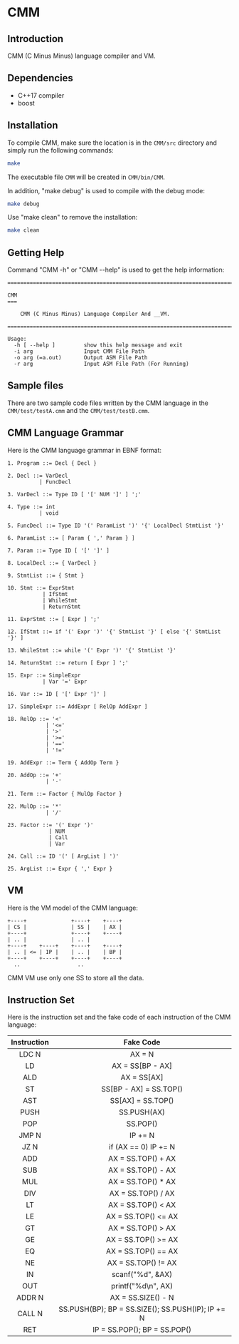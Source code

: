 # CMM

## Introduction

CMM (C Minus Minus) language compiler and VM.

## Dependencies

* C++17 compiler
* boost

## Installation

To compile CMM, make sure the location is in the ```CMM/src``` directory and simply run the following commands:

``` Bash
make
```

The executable file ```CMM``` will be created in ```CMM/bin/CMM```.

In addition, "make debug" is used to compile with the debug mode:

``` Bash
make debug
```

Use "make clean" to remove the installation:

``` Bash
make clean
```

## Getting Help

Command "CMM -h" or "CMM --help" is used to get the help information:

```
========================================================================================================================

CMM
===

    CMM (C Minus Minus) Language Compiler And __VM.

========================================================================================================================

Usage:
  -h [ --help ]         show this help message and exit
  -i arg                Input CMM File Path
  -o arg (=a.out)       Output ASM File Path
  -r arg                Input ASM File Path (For Running)
```

## Sample files

There are two sample code files written by the CMM language in the ```CMM/test/testA.cmm``` and the ```CMM/test/testB.cmm```.

## CMM Language Grammar

Here is the CMM language grammar in EBNF format:

```
1. Program ::= Decl { Decl }

2. Decl ::= VarDecl
          | FuncDecl

3. VarDecl ::= Type ID [ '[' NUM ']' ] ';'

4. Type ::= int
          | void

5. FuncDecl ::= Type ID '(' ParamList ')' '{' LocalDecl StmtList '}'

6. ParamList ::= [ Param { ',' Param } ]

7. Param ::= Type ID [ '[' ']' ]

8. LocalDecl ::= { VarDecl }

9. StmtList ::= { Stmt }

10. Stmt ::= ExprStmt
           | IfStmt
           | WhileStmt
           | ReturnStmt

11. ExprStmt ::= [ Expr ] ';'

12. IfStmt ::= if '(' Expr ')' '{' StmtList '}' [ else '{' StmtList '}' ]

13. WhileStmt ::= while '(' Expr ')' '{' StmtList '}'

14. ReturnStmt ::= return [ Expr ] ';'

15. Expr ::= SimpleExpr
           | Var '=' Expr

16. Var ::= ID [ '[' Expr ']' ]

17. SimpleExpr ::= AddExpr [ RelOp AddExpr ]

18. RelOp ::= '<'
            | '<='
            | '>'
            | '>='
            | '=='
            | '!='

19. AddExpr ::= Term { AddOp Term }

20. AddOp ::= '+'
            | '-'

21. Term ::= Factor { MulOp Factor }

22. MulOp ::= '*'
            | '/'

23. Factor ::= '(' Expr ')'
             | NUM
             | Call
             | Var

24. Call ::= ID '(' [ ArgList ] ')'

25. ArgList ::= Expr { ',' Expr }
```

## VM

Here is the VM model of the CMM language:

```
+----+              +----+    +----+
| CS |              | SS |    | AX |
+----+              +----+    +----+
| .. |              | .. |
+----+    +----+    +----+    +----+
| .. | <= | IP |    | .. |    | BP |
+----+    +----+    +----+    +----+
  ..                  ..
```

CMM VM use only one SS to store all the data.

## Instruction Set

Here is the instruction set and the fake code of each instruction of the CMM language:

| Instruction | Fake Code                                         |
| :---------: | :-----------------------------------------------: |
| LDC N       | AX = N                                            |
| LD          | AX = SS[BP - AX]                                  |
| ALD         | AX = SS[AX]                                       |
| ST          | SS[BP - AX] = SS.TOP()                            |
| AST         | SS[AX] = SS.TOP()                                 |
| PUSH        | SS.PUSH(AX)                                       |
| POP         | SS.POP()                                          |
| JMP N       | IP += N                                           |
| JZ N        | if (AX == 0) IP += N                              |
| ADD         | AX = SS.TOP() + AX                                |
| SUB         | AX = SS.TOP() - AX                                |
| MUL         | AX = SS.TOP() * AX                                |
| DIV         | AX = SS.TOP() / AX                                |
| LT          | AX = SS.TOP() < AX                                |
| LE          | AX = SS.TOP() <= AX                               |
| GT          | AX = SS.TOP() > AX                                |
| GE          | AX = SS.TOP() >= AX                               |
| EQ          | AX = SS.TOP() == AX                               |
| NE          | AX = SS.TOP() != AX                               |
| IN          | scanf("%d", &AX)                                  |
| OUT         | printf("%d\n", AX)                                |
| ADDR N      | AX = SS.SIZE() - N                                |
| CALL N      | SS.PUSH(BP); BP = SS.SIZE(); SS.PUSH(IP); IP += N |
| RET         | IP = SS.POP(); BP = SS.POP()                      |

